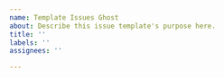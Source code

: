 ```yaml
---
name: Template Issues Ghost
about: Describe this issue template's purpose here.
title: ''
labels: ''
assignees: ''

---
```



